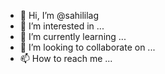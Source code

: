 - 👋 Hi, I’m @sahililag
- 👀 I’m interested in ...
- 🌱 I’m currently learning ...
- 💞️ I’m looking to collaborate on ...
- 📫 How to reach me ...

<!---
sahililag/sahililag is a ✨ special ✨ repository because its `README.md` (this file) appears on your GitHub profile.
You can click the Preview link to take a look at your changes.
--->
